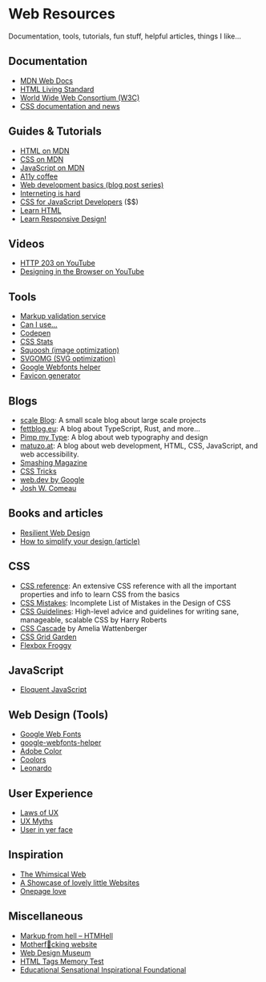 # Web Resources

Documentation, tools, tutorials, fun stuff, helpful articles, things I like…

## Documentation

- [MDN Web Docs](https://developer.mozilla.org/en-US/)
- [HTML Living Standard](https://html.spec.whatwg.org/multipage/)
- [World Wide Web Consortium (W3C)](https://www.w3.org)
- [CSS documentation and news](https://www.w3.org/Style/CSS/)

## Guides & Tutorials

- [HTML on MDN](https://developer.mozilla.org/en-US/docs/Learn/HTML)
- [CSS on MDN](https://developer.mozilla.org/en-US/docs/Learn/CSS)
- [JavaScript on MDN](https://developer.mozilla.org/en-US/docs/Learn/JavaScript)
- [A11y coffee](https://a11y.coffee)
- [Web development basics (blog post series)](https://www.scale.at/blog/collections/web-dev-basics)
- [Interneting is hard](https://www.internetingishard.com)
- [CSS for JavaScript Developers](https://css-for-js.dev) ($$)
- [Learn HTML](https://web.dev/learn/html/)
- [Learn Responsive Design!](https://web.dev/learn/design/)

## Videos

- [HTTP 203 on YouTube](https://www.youtube.com/playlist?list=PLNYkxOF6rcIAKIQFsNbV0JDws_G_bnNo9)
- [Designing in the Browser on YouTube](https://www.youtube.com/playlist?list=PLNYkxOF6rcIDI0QtJvW6vKonTxn6azCsD)

## Tools

- [Markup validation service](https://validator.w3.org)
- [Can I use…](https://caniuse.com)
- [Codepen](https://codepen.io)
- [CSS Stats](https://cssstats.com)
- [Squoosh (image optimization)](https://squoosh.app)
- [SVGOMG (SVG optimization)](https://jakearchibald.github.io/svgomg/)
- [Google Webfonts helper](https://google-webfonts-helper.herokuapp.com/fonts)
- [Favicon generator](https://realfavicongenerator.net)

## Blogs

- [scale Blog](https://www.scale.at/blog): A small scale blog about large scale projects
- [fettblog.eu](https://fettblog.eu): A blog about TypeScript, Rust, and more...
- [Pimp my Type](https://pimpmytype.com/articles/): A blog about web typography and design
- [matuzo.at](https://www.matuzo.at/blog/): A blog about web development, HTML, CSS, JavaScript, and web accessibility.
- [Smashing Magazine](https://www.smashingmagazine.com)
- [CSS Tricks](https://css-tricks.com)
- [web.dev by Google](https://web.dev)
- [Josh W. Comeau](https://www.joshwcomeau.com)

## Books and articles

- [Resilient Web Design](https://resilientwebdesign.com)
- [How to simplify your design (article)](https://uxplanet.org/how-to-simplify-your-design-69d97fde11b9)

## CSS

- [CSS reference](https://tympanus.net/codrops/css_reference/): An extensive CSS reference with all the important properties and info to learn CSS from the basics
- [CSS Mistakes](https://wiki.csswg.org/ideas/mistakes): Incomplete List of Mistakes in the Design of CSS
- [CSS Guidelines](https://cssguidelin.es): High-level advice and guidelines for writing sane, manageable, scalable CSS by Harry Roberts
- [CSS Cascade](https://wattenberger.com/blog/css-cascade) by Amelia Wattenberger
- [CSS Grid Garden](https://cssgridgarden.com)
- [Flexbox Froggy](https://flexboxfroggy.com)

## JavaScript

- [Eloquent JavaScript](https://eloquentjavascript.net)

## Web Design (Tools)

- [Google Web Fonts](https://fonts.google.com)
- [google-webfonts-helper](https://gwfh.mranftl.com/fonts)
- [Adobe Color](https://color.adobe.com/create/color-wheel)
- [Coolors](https://coolors.co)
- [Leonardo](https://leonardocolor.io/)

## User Experience

- [Laws of UX](https://lawsofux.com)
- [UX Myths](https://uxmyths.com/)
- [User in yer face](https://userinyerface.com)

## Inspiration

- [The Whimsical Web](https://whimsical.club)
- [A Showcase of lovely little Websites](https://www.smashingmagazine.com/2021/11/showcase-lovely-little-websites/)
- [Onepage love](https://onepagelove.com)

## Miscellaneous

- [Markup from hell – HTMHell](https://www.htmhell.dev)
- [Motherf🐶cking website](https://motherfuckingwebsite.com)
- [Web Design Museum](https://www.webdesignmuseum.org)
- [HTML Tags Memory Test](https://codepen.io/plfstr/full/zYqQeRw)
- [Educational Sensational Inspirational Foundational](https://esif.dev)

